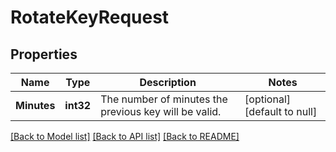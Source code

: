 # RotateKeyRequest

## Properties
Name | Type | Description | Notes
------------ | ------------- | ------------- | -------------
**Minutes** | **int32** | The number of minutes the previous key will be valid.  | [optional] [default to null]

[[Back to Model list]](../README.md#documentation-for-models) [[Back to API list]](../README.md#documentation-for-api-endpoints) [[Back to README]](../README.md)

